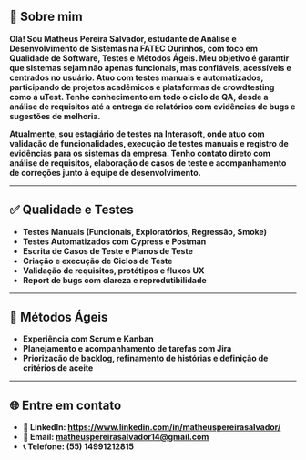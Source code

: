 ## 👋 Sobre mim

**Olá! Sou Matheus Pereira Salvador, estudante de Análise e Desenvolvimento de Sistemas na FATEC Ourinhos, com foco em Qualidade de Software, Testes e Métodos Ágeis. Meu objetivo é garantir que sistemas sejam não apenas funcionais, mas confiáveis, acessíveis e centrados no usuário. Atuo com testes manuais e automatizados, participando de projetos acadêmicos e plataformas de crowdtesting como a uTest. Tenho conhecimento em todo o ciclo de QA, desde a análise de requisitos até a entrega de relatórios com evidências de bugs e sugestões de melhoria.**

**Atualmente, sou estagiário de testes na Interasoft, onde atuo com validação de funcionalidades, execução de testes manuais e registro de evidências para os sistemas da empresa. Tenho contato direto com análise de requisitos, elaboração de casos de teste e acompanhamento de correções junto à equipe de desenvolvimento.**

---

## ✅ Qualidade e Testes

- **Testes Manuais (Funcionais, Exploratórios, Regressão, Smoke)**
- **Testes Automatizados com Cypress e Postman**
- **Escrita de Casos de Teste e Planos de Teste**
- **Criação e execução de Ciclos de Teste**
- **Validação de requisitos, protótipos e fluxos UX**
- **Report de bugs com clareza e reprodutibilidade**

---

## 🔁 Métodos Ágeis
- **Experiência com Scrum e Kanban**
- **Planejamento e acompanhamento de tarefas com Jira**
- **Priorização de backlog, refinamento de histórias e definição de critérios de aceite**
---

## 🌐 Entre em contato

- **💼 LinkedIn: https://www.linkedin.com/in/matheuspereirasalvador/**
- **📩 Email: matheuspereirasalvador14@gmail.com**
- **📞 Telefone: (55) 14991212815**
